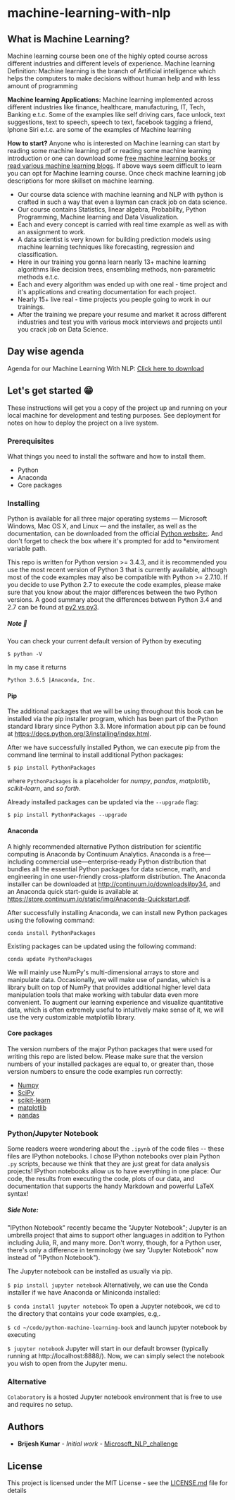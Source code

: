 # machine-learning-with-nlp

## What is Machine Learning?

Machine learning course been one of the highly opted course across different industries and different levels of experience. Machine learning Definition: Machine learning is the branch of Artificial intelligence which helps the computers to make decisions without human help and with less amount of programming

**Machine learning Applications:** Machine learning implemented across different industries like finance, healthcare, manufacturing, IT, Tech, Banking e.t.c. Some of the examples like self driving cars, face unlock, text suggestions, text to speech, speech to text, facebook tagging a friend, Iphone Siri e.t.c. are some of the examples of Machine learning

**How to start?** Anyone who is interested on Machine learning can start by reading some machine learning pdf or reading some machine learning introduction or one can download some [free machine learning books or read various machine learning blogs](https://www.kdnuggets.com/2018/05/10-more-free-must-read-books-for-machine-learning-and-data-science.html). If above ways seem difficult to learn you can opt for Machine learning course. Once check machine learning job descriptions for more skillset on machine learning.
* Our course data science with machine learning and NLP with python is crafted in such a way that even a layman can crack job on data science.
* Our course contains Statistics, linear algebra, Probability, Python Programming, Machine learning and Data Visualization.
* Each and every concept is carried with real time example as well as with an assignment to work.
* A data scientist is very known for building prediction models using machine learning techniques like forecasting, regression and classification.
* Here in our training you gonna learn nearly 13+ machine learning algorithms like decision trees, ensembling methods, non-parametric methods e.t.c.
* Each and every algorithm was ended up with one real - time project and it's applications and creating documentation for each project.
* Nearly 15+ live real - time projects you people going to work in our trainings.
* After the training we prepare your resume and market it across different industries and test you with various mock interviews and projects until you crack job on Data Science.

## Day wise agenda

Agenda for our Machine Learning With NLP: [Click here to download](https://docs.wixstatic.com/ugd/41a598_dc0833fd97944418997ec17ae017cdfc.pdf)

## Let's get started :grin:

These instructions will get you a copy of the project up and running on your local machine for development and testing purposes. See deployment for notes on how to deploy the project on a live system.

### Prerequisites

What things you need to install the software and how to install them.

* Python
* Anaconda
* Core packages

### Installing
Python is available for all three major operating systems — Microsoft Windows, Mac OS X, and Linux — and the installer, as well as the documentation, can be downloaded from the official [Python website:](https://www.python.org). And don't forget to check the box where it's prompted for add to *enviroment variable path.

This repo is written for Python version >= 3.4.3, and it is recommended you use the most recent version of Python 3 that is currently available, although most of the code examples may also be compatible with Python >= 2.7.10. If you decide to use Python 2.7 to execute the code examples, please make sure that you know about the major differences between the two Python versions. A good summary about the differences between Python 3.4 and 2.7 can be found at [py2 vs py3](https://wiki.python.org/moin/Python2orPython3).

##### Note :blue_book:

You can check your current default version of Python by executing
```
$ python -V
```
In my case it returns
```
Python 3.6.5 |Anaconda, Inc.
```
#### Pip

The additional packages that we will be using throughout this book can be installed via the pip installer program, which has been part of the Python standard library since Python 3.3. More information about pip can be found at https://docs.python.org/3/installing/index.html.

After we have successfully installed Python, we can execute pip from the command line terminal to install additional Python packages:
```
$ pip install PythonPackages
```
where ```PythonPackages``` is a placeholder for *numpy*, *pandas*, *matplotlib*, *scikit-learn*, and *so forth*.

Already installed packages can be updated via the ``--upgrade`` flag:
```
$ pip install PythonPackages --upgrade
```
#### Anaconda

A highly recommended alternative Python distribution for scientific computing is Anaconda by Continuum Analytics. Anaconda is a free—including commercial use—enterprise-ready Python distribution that bundles all the essential Python packages for data science, math, and engineering in one user-friendly cross-platform distribution. The Anaconda installer can be downloaded at http://continuum.io/downloads#py34, and an Anaconda quick start-guide is available at https://store.continuum.io/static/img/Anaconda-Quickstart.pdf.

After successfully installing Anaconda, we can install new Python packages using the following command:
```
conda install PythonPackages
```
Existing packages can be updated using the following command:
```
conda update PythonPackages
```
We will mainly use NumPy's multi-dimensional arrays to store and manipulate data. Occasionally, we will make use of pandas, which is a library built on top of NumPy that provides additional higher level data manipulation tools that make working with tabular data even more convenient. To augment our learning experience and visualize quantitative data, which is often extremely useful to intuitively make sense of it, we will use the very customizable matplotlib library.

#### Core packages

The version numbers of the major Python packages that were used for writing this repo are listed below. Please make sure that the version numbers of your installed packages are equal to, or greater than, those version numbers to ensure the code examples run correctly:
* [Numpy](http://www.numpy.org/)
* [SciPy](https://www.scipy.org/)
* [scikit-learn](https://scikit-learn.org/stable/)
* [matplotlib](https://matplotlib.org/)
* [pandas](http://pandas.pydata.org/)

### Python/Jupyter Notebook

Some readers weere wondering about the `.ipynb` of the code files -- these files are IPython notebooks. I chose IPython notebooks over plain Python `.py` scripts, because we think that they are just great for data analysis projects! IPython notebooks allow us to have everything in one place: Our code, the results from executing the code, plots of our data, and documentation that supports the handy Markdown and powerful LaTeX syntax!

##### Side Note:

"IPython Notebook" recently became the "Jupyter Notebook"; Jupyter is an umbrella project that aims to support other languages in addition to Python including Julia, R, and many more. Don't worry, though, for a Python user, there's only a difference in terminology (we say "Jupyter Notebook" now instead of "IPython Notebook").

The Jupyter notebook can be installed as usually via pip.

```$ pip install jupyter notebook```
Alternatively, we can use the Conda installer if we have Anaconda or Miniconda installed:

```$ conda install jupyter notebook```
To open a Jupyter notebook, we cd to the directory that contains your code examples, e.g,.

```$ cd ~/code/python-machine-learning-book```
and launch jupyter notebook by executing

```$ jupyter notebook```
Jupyter will start in our default browser (typically running at http://localhost:8888/). Now, we can simply select the notebook you wish to open from the Jupyter menu.

### Alternative 

```Colaboratory``` is a hosted Jupyter notebook environment that is free to use and requires no setup.

## Authors

* **Brijesh Kumar** - *Initial work* - [Microsoft_NLP_challenge](https://github.com/rdxvicky/Microsoft_NLP_challenge)

## License

This project is licensed under the MIT License - see the [LICENSE.md](LICENSE.md) file for details
